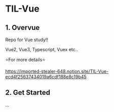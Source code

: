 # TIL-Vue   



## 1. Overvue

Repo for Vue study!!

Vue2, Vue3, Typescript, Vuex etc..



⭐For more details⭐

https://imported-stealer-648.notion.site/TIL-Vue-ecd4f25637434019a6cdf188e8c19b45
   


## 2. Get Started

...

